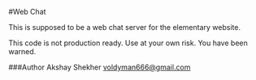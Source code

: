 #Web Chat

This is supposed to be a web chat server for the elementary website.

This code is not production ready. Use at your own risk. You have been warned.


###Author 
Akshay Shekher <voldyman666@gmail.com>